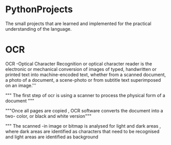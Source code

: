 # PythonProjects
The small projects that are learned and implemented for the practical understanding of the language.
<h1> OCR </h1>
<p>OCR -Optical Character Recognition or optical character reader
is the electronic or mechanical conversion of images of typed,
handwritten or printed text into machine-encoded text,
whether from a scanned document, a photo of a document, a scene-photo
or from subtitle text superimposed on an image.'''

""" The first step of ocr is using a scanner to process the physical form of
a document """

"""Once all pages are copied , OCR software converts the document into a
two- color, or black and white version"""


""" The scanned -in image or bitmap is analysed for light and dark areas ,
where dark areas are identified as characters that need to be recognised
and light areas are identified as background 
</p>
